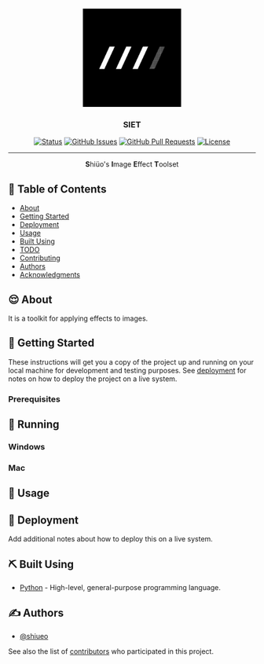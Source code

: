 <p align="center">
  <a href="" rel="noopener">
 <img width=200px height=200px src="https://github.com/shiueo/SIET/blob/main/assets/icon.png?raw=true" alt="Project logo"></a>
</p>

<h3 align="center">SIET</h3>

<div align="center">

  [![Status](https://img.shields.io/badge/status-active-success.svg)]() 
  [![GitHub Issues](https://img.shields.io/github/issues/shiueo/SIET.svg)](https://github.com/kylelobo/The-Documentation-Compendium/issues)
  [![GitHub Pull Requests](https://img.shields.io/github/issues-pr/shiueo/SIET.svg)](https://github.com/kylelobo/The-Documentation-Compendium/pulls)
  [![License](https://img.shields.io/github/license/shiueo/SIET)](/LICENSE)

</div>

---

<p align="center"> <strong>S</strong>hiüo's <strong>I</strong>mage <strong>E</strong>ffect <strong>T</strong>oolset
     <br>  
</p>

## 📝 Table of Contents
- [About](#about)
- [Getting Started](#getting_started)
- [Deployment](#deployment)
- [Usage](#usage)
- [Built Using](#built_using)
- [TODO](../TODO.md)
- [Contributing](../CONTRIBUTING.md)
- [Authors](#authors)
- [Acknowledgments](#acknowledgement)

## 😌 About <a name = "about"></a>
It is a toolkit for applying effects to images.

## 🏁 Getting Started <a name = "getting_started"></a>
These instructions will get you a copy of the project up and running on your local machine for development and testing purposes. See [deployment](#deployment) for notes on how to deploy the project on a live system.

### Prerequisites

## 🔧 Running

### Windows


### Mac

## 🎈 Usage <a name="usage"></a>


## 🚀 Deployment <a name = "deployment"></a>
Add additional notes about how to deploy this on a live system.

## ⛏️ Built Using <a name = "built_using"></a>
- [Python](https://www.python.org/) - High-level, general-purpose programming language.

## ✍️ Authors <a name = "authors"></a>
- [@shiueo](https://github.com/shiueo)

See also the list of [contributors](https://github.com/shiueo/SIET/contributors) who participated in this project.
